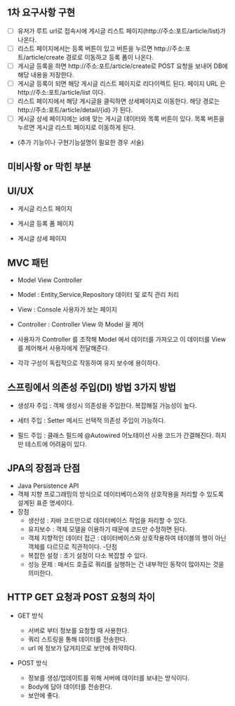 ## 1차 요구사항 구현
- [ ] 유저가 루트 url로 접속시에 게시글 리스트 페이지(http://주소:포트/article/list)가 나온다.
- [ ] 리스트 페이지에서는 등록 버튼이 있고 버튼을 누르면 http://주소:포트/article/create 경로로 이동하고 등록 폼이 나온다.
- [ ] 게시글 등록을 하면 http://주소:포트/article/create로 POST 요청을 보내어 DB에 해당 내용을 저장한다.
- [ ] 게시글 등록이 되면 해당 게시글 리스트 페이지로 리다이렉트 된다. 페이지 URL 은 http://주소:포트/article/list 이다.
- [ ] 리스트 페이지에서 해당 게시글을 클릭하면 상세페이지로 이동한다. 해당 경로는 http://주소:포트/article/detail/{id} 가 된다.
- [ ] 게시글 상세 페이지에는 id에 맞는 게시글 데이터와 목록 버튼이 있다. 목록 버튼을 누르면 게시글 리스트 페이지로 이동하게 된다.

- (추가 기능이나 구현기능설명이 필요한 경우 서술)

## 미비사항 or 막힌 부분

## UI/UX
- 게시글 리스트 페이지

- 게시글 등록 폼 페이지

- 게시글 상세 페이지


## MVC 패턴
- Model View Controller

- Model : Entity,Service,Repository
  데이터 및 로직 관리 처리
- View : Console
  사용자가 보는 페이지
- Controller : Controller
  View 와 Model 을 제어
- 사용자가 Controller 를 조작해 Model 에서 데이터를 가져오고 이 데이터를 View 를 제어해서 사용자에게 전달해준다.
- 각각 구성이 독립적으로 작동하여 유지 보수에 용이하다.
## 스프링에서 의존성 주입(DI) 방법 3가지 방법
- 생성자 주입 : 객체 생성시 의존성을 주입한다.
  복잡해질 가능성이 높다.

- 세터 주입 : Setter 메서드
  선택적 의존성 주입이 가능하다.

- 필드 주입 : 클래스 필드에 @Autowired 어노테이션 사용
  코드가 간결해진다. 하지만 테스트에 어려움이 있다.

## JPA의 장점과 단점
- Java Persistence API
- 객체 지향 프로그래밍의 방식으로 데이터베이스와의 상호작용을 처리할 수 있도록 설계된 표준 명세이다.
- 장점
    - 생산성 : 자바 코드만으로 데이터베이스 작업을 처리할 수 있다.
    - 유지보수 : 객체 모델을 이용하기 때문에 코드만 수정하면 된다.
    - 객체 지향적인 데이터 접근 : 데이터베이스와 상호작용하여 테이블의 행이 아닌 객체를 다르므로 직관적이다.
      -단점
    - 복잡한 설정 : 초기 설정이 다소 복잡할 수 있다.
    - 성능 문제 : 매서드 호출로 쿼리를 실행하는 건 내부적인 동작이 많아지는 것을 의미한다.


## HTTP GET 요청과 POST 요청의 차이
- GET 방식
    - 서버로 부터 정보를 요청할 때 사용한다.
    - 쿼리 스트링을 통해 데이터를 전송한다.
    - url 에 정보가 담겨지므로 보안에 취약하다.

- POST 방식
    - 정보를 생성/업데이트를 위해 서버에 데이터를 보내는 방식이다.
    - Body에 담아 데이터를 전송한다.
    - 보안에 좋다.
